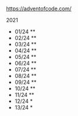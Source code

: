 https://adventofcode.com/

2021
- 01/24 **
- 02/24 **
- 03/24 **
- 04/24 **
- 05/24 **
- 06/24 **
- 07/24 **
- 08/24 **
- 09/24 **
- 10/24 **
- 11/24 **
- 12/24 *
- 13/24 *